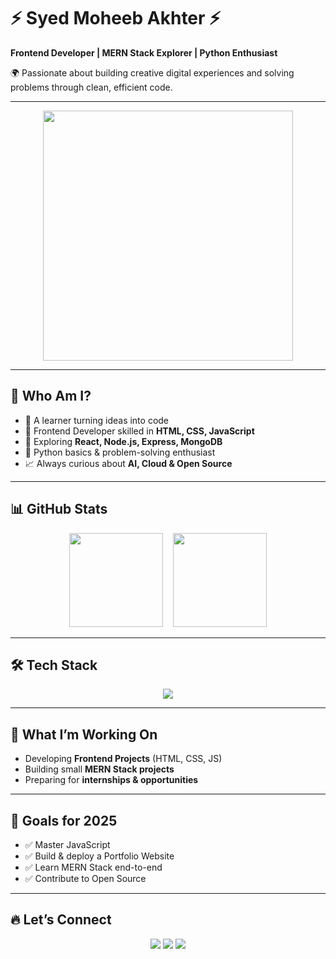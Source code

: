 # ⚡ Syed Moheeb Akhter ⚡  

**Frontend Developer | MERN Stack Explorer | Python Enthusiast**  

🌍 Passionate about building creative digital experiences and solving problems through clean, efficient code.  

---

<p align="center">
  <img src="https://raw.githubusercontent.com/moheebakhter/moheebakhter/main/d83c24c5-bb2d-48ba-9470-46a6de5d04b3.png" width="400"/>
</p>

---

## 🤔 Who Am I?  
- 🚀 A learner turning ideas into code  
- 🎨 Frontend Developer skilled in **HTML, CSS, JavaScript**  
- 🌱 Exploring **React, Node.js, Express, MongoDB**  
- 🐍 Python basics & problem-solving enthusiast  
- 📈 Always curious about **AI, Cloud & Open Source**  

---

## 📊 GitHub Stats  
<p align="center">
  <img src="https://github-readme-stats.vercel.app/api?username=moheebakhter&show_icons=true&theme=radical" height="150"/>
  &nbsp;&nbsp;
  <img src="https://github-readme-stats.vercel.app/api/top-langs/?username=moheebakhter&layout=compact&theme=radical" height="150"/>
</p>  

---

## 🛠️ Tech Stack  
<p align="center">
  <img src="https://skillicons.dev/icons?i=html,css,js,react,nodejs,express,mongodb,python,git,github,linux,docker,aws" />
</p>

---

## 🌱 What I’m Working On  
- Developing **Frontend Projects** (HTML, CSS, JS)  
- Building small **MERN Stack projects**  
- Preparing for **internships & opportunities**  

---

## 🎯 Goals for 2025  
- ✅ Master JavaScript  
- ✅ Build & deploy a Portfolio Website  
- ✅ Learn MERN Stack end-to-end  
- ✅ Contribute to Open Source  

---

## 🔥 Let’s Connect  
<p align="center">
  <a href="https://github.com/moheebakhter"><img src="https://img.shields.io/badge/GitHub-333?style=for-the-badge&logo=github&logoColor=white" /></a>
  <a href="#"><img src="https://img.shields.io/badge/LinkedIn-0077b5?style=for-the-badge&logo=linkedin&logoColor=white" /></a>
  <a href="mailto:yourmail@example.com"><img src="https://img.shields.io/badge/Email-D14836?style=for-the-badge&logo=gmail&logoColor=white" /></a>
</p>
